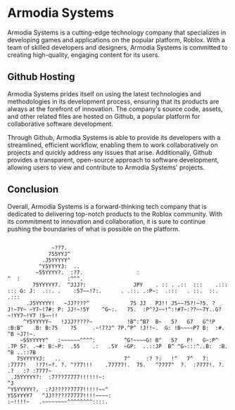 # Armodia Systems

Armodia Systems is a cutting-edge technology company that specializes in developing games and applications on the popular platform, Roblox. With a team of skilled developers and designers, Armodia Systems is committed to creating high-quality, engaging content for its users.

## Github Hosting

Armodia Systems prides itself on using the latest technologies and methodologies in its development process, ensuring that its products are always at the forefront of innovation. The company's source code, assets, and other related files are hosted on Github, a popular platform for collaborative software development.

Through Github, Armodia Systems is able to provide its developers with a streamlined, efficient workflow, enabling them to work collaboratively on projects and quickly address any issues that arise. Additionally, Github provides a transparent, open-source approach to software development, allowing users to view and contribute to Armodia Systems' projects.

## Conclusion

Overall, Armodia Systems is a forward-thinking tech company that is dedicated to delivering top-notch products to the Roblox community. With its commitment to innovation and collaboration, it is sure to continue pushing the boundaries of what is possible on the platform.

```

              ~??7.                                                                                                                                   
             755YYJ^                                                                                                                                  
           .J5YYYYY^                                                                                                                                  
          ^Y5YYYYJ:  ..                                                                                                                               
         ~55YYYY?.  :?7.                 :                                     ^  :               :^^^.                                               
        75YYYYY7.  ^JJJ?:               JPY    . :: . .::  :::    .:::     ::: G: J:  .::. .    :57~~!7:.      . .::. .:P~:  .:::   . ::.  ::.   .::: 
      .J5YYYYY!   ~JJ????^             75 JJ   PJ!! J5~~?5?!~?5. ?J!~7Y~ ~Y7~!7#: P: JJ!~!5Y    ^G~:.   75.  :P^?J~~!^:!#7~:??~~7Y..G?~!YY7~!Y7 !5~~!!
     ^Y5YYYYY~   !JJJ?????~           !B^:^B7  B~   5?   G7   G^!P    :B:B^   .B: B:75    ?5     .~!7?J^ 7P.^P^ !J!!~.  G: !B~~~~P7 B:  :#.  ^B ~J7!~.
    ~55YYYYY^   :~~~~~~^^^^:         ^G!~~~~G! B^   5?   P!   G~:P^  .7P 5?. .~#: B:~P:  .55    .:   .5Y  ~GP:  ..::JP  B^ ^G~:::^..B:  :B.  ^B ..::7B
   75YYYYYJ:   ..                    7^     :? ?:   !^   7^   7: :7777!   !?7!~?. ?. ^?77!!!    .77777!.  75.   ^7777^  ?.  :7777!. ?.  .?   :? :7777~
 .J5YYYYY?:  :7???77777!!!!!!~:                                                                          ^J                                           
^Y5YYYYY?.  :?J?????7777!!!!!~~^                                                                                                                      
Y55YYYY7   ^JJ?????77777!!!!~~~~:                                                                                                                     
:~!!!!~   .~~~~~~~~^^^^^^^^::::.                                                                                                                      

```

